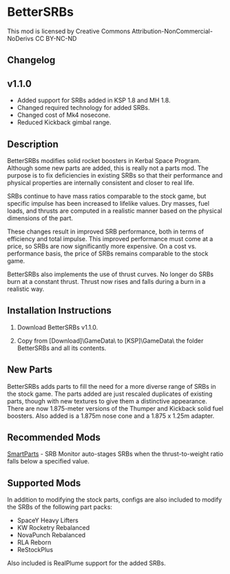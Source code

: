 ﻿# BetterSRBs

This mod is licensed by Creative Commons Attribution-NonCommercial-NoDerivs
CC BY-NC-ND

## Changelog
## v1.1.0

* Added support for SRBs added in KSP 1.8 and MH 1.8.
* Changed required technology for added SRBs.
* Changed cost of Mk4 nosecone.
* Reduced Kickback gimbal range.

## Description

BetterSRBs modifies solid rocket boosters in Kerbal Space Program.  Although some new parts are added, this is really not a parts mod.  The purpose is to fix deficiencies in existing SRBs so that their performance and physical properties are internally consistent and closer to real life.

SRBs continue to have mass ratios comparable to the stock game, but specific impulse has been increased to lifelike values.  Dry masses, fuel loads, and thrusts are computed in a realistic manner based on the physical dimensions of the part.

These changes result in improved SRB performance, both in terms of efficiency and total impulse.  This improved performance must come at a price, so SRBs are now significantly more expensive.  On a cost vs. performance basis, the price of SRBs remains comparable to the stock game.

BetterSRBs also implements the use of thrust curves.  No longer do SRBs burn at a constant thrust.  Thrust now rises and falls during a burn in a realistic way.

## Installation Instructions

1. Download BetterSRBs v1.1.0.

2. Copy from [Download]\GameData\ to [KSP]\GameData\ the folder BetterSRBs and all its contents.

## New Parts

BetterSRBs adds parts to fill the need for a more diverse range of SRBs in the stock game.  The parts added are just rescaled duplicates of existing parts, though with new textures to give them a distinctive appearance.  There are now 1.875-meter versions of the Thumper and Kickback solid fuel boosters.  Also added is a 1.875m nose cone and a 1.875 x 1.25m adapter.

## Recommended Mods

[SmartParts](https://spacedock.info/mod/614/SmartParts/download/) - SRB Monitor auto-stages SRBs when the thrust-to-weight ratio falls below a specified value.

## Supported Mods

In addition to modifying the stock parts, configs are also included to modify the SRBs of the following part packs:

  * SpaceY Heavy Lifters
  * KW Rocketry Rebalanced
  * NovaPunch Rebalanced
  * RLA Reborn
  * ReStockPlus

Also included is RealPlume support for the added SRBs.